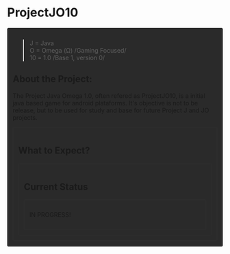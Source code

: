 <h1>ProjectJO10</h1>
<div style='border: 1px solid; border-color: #2F2F2F; border-radius: 3px; background-color: #2A2A2A; padding: 12px'>
  
  >J = Java<br>
  >O = Omega (Ω) /Gaming Focused/<br>
  >10 = 1.0 /Base 1, version 0/

<h2>About the Project:</h2>
  <p>The Project Java Omega 1.0, often refered as ProjectJO10, is a initial java based game for android plataforms. It's objective is not to be release, but to be used for study and base for future Project J and JO projects.</p>
<div style='border: 1px solid; border-color: #2F2F2F; border-radius: 3px; background-color: #2A2A2A; padding: 12px'>
<h2>What to Expect?</h2>
<div style='border: 1px solid; border-color: #2F2F2F; border-radius: 3px; background-color: #2A2A2A; padding: 12px'>
  <p></p>
<h2>Current Status</h2>
<div style='border: 1px solid; border-color: #2F2F2F; border-radius: 3px; background-color: #2A2A2A; padding: 12px'>
<p>IN PROGRESS!</p>
